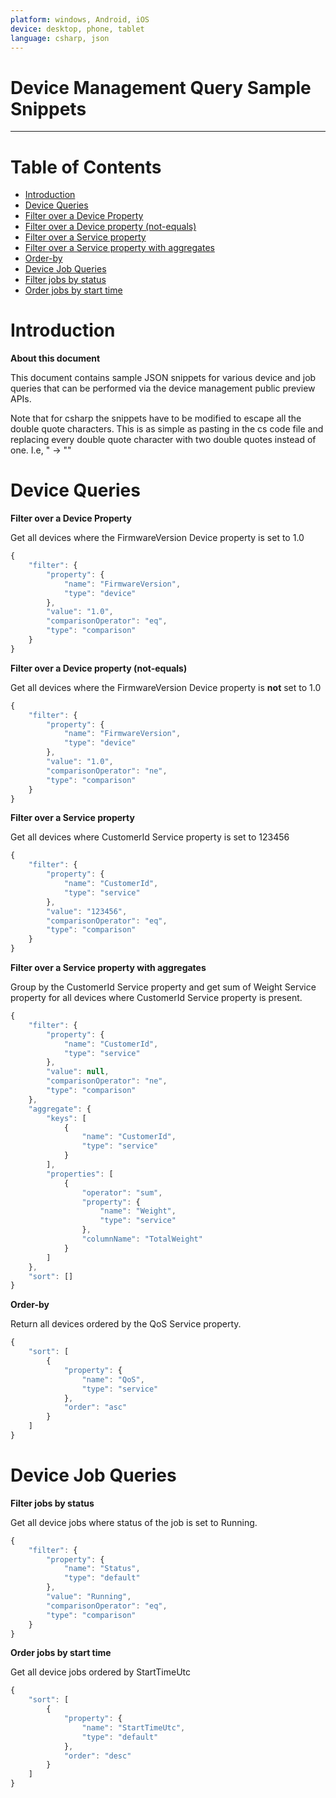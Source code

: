 ```yaml
---
platform: windows, Android, iOS
device: desktop, phone, tablet
language: csharp, json
---
```


Device Management Query Sample Snippets
===
---

# Table of Contents

* [Introduction](#Introduction)
* [Device Queries](#DeviceQueries)
 * [Filter over a Device Property](#device-query-filter-deviceprop)
 * [Filter over a Device property (not-equals)](#device-query-filter-deviceprop-ne)
 * [Filter over a Service property](#device-query-filter-serviceprop)
 * [Filter over a Service property with aggregates](#device-query-filter-serviceprop-aggregates)
 * [Order-by](#device-query-order-by)
* [Device Job Queries](#DeviceJobQueries)
 * [Filter jobs by status](#jobs-query-filter-status)
 * [Order jobs by start time](#jobs-query-orderby)

<a name="Introduction"></a>
# Introduction

**About this document**

This document contains sample JSON snippets for various device and job queries that can be performed via the device management public preview APIs. 

Note that for csharp the snippets have to be modified to escape all the double quote characters. This is as simple as pasting in the cs code file and replacing every double quote character with two double quotes instead of one. I.e, " -> ""

<a name="DeviceQueries"></a>
# Device Queries

<a name="device-query-filter-deviceprop"></a>
**Filter over a Device Property**

Get all devices where the FirmwareVersion Device property is set to 1.0

``` js
{
    "filter": {
        "property": {
            "name": "FirmwareVersion",
            "type": "device"
        },
        "value": "1.0",
        "comparisonOperator": "eq",
        "type": "comparison"
    }
}
```

<a name="device-query-filter-deviceprop-ne"></a>
**Filter over a Device property (not-equals)**

Get all devices where the FirmwareVersion Device property is **not** set to 1.0

```js
{
    "filter": {
        "property": {
            "name": "FirmwareVersion",
            "type": "device"
        },
        "value": "1.0",
        "comparisonOperator": "ne",
        "type": "comparison"
    }
}
```

<a name="device-query-filter-serviceprop"></a>
**Filter over a Service property**

Get all devices where CustomerId Service property is set to 123456

```js
{
    "filter": {
        "property": {
            "name": "CustomerId",
            "type": "service"
        },
        "value": "123456",
        "comparisonOperator": "eq",
        "type": "comparison"
    }
}
```

<a name="device-query-filter-serviceprop-aggregates"></a>
**Filter over a Service property with aggregates**

Group by the CustomerId Service property and get sum of Weight Service property for all devices where CustomerId Service property is present. 

```js
{
    "filter": {
        "property": {
            "name": "CustomerId",
            "type": "service"
        },
        "value": null,
        "comparisonOperator": "ne",
        "type": "comparison"
    },
    "aggregate": {
        "keys": [
            {
                "name": "CustomerId",
                "type": "service"
            }
        ],
        "properties": [
            {
                "operator": "sum",
                "property": {
                    "name": "Weight",
                    "type": "service"
                },
                "columnName": "TotalWeight"
            }
        ]
    },
    "sort": []
}
```

<a name="device-query-order-by"></a>
**Order-by**

Return all devices ordered by the QoS Service property.

```js
{
    "sort": [
        {
            "property": {
                "name": "QoS",
                "type": "service"
            },
            "order": "asc"
        }
    ]
}
```

<a name="DeviceJobQueries"></a>
# Device Job Queries

<a name="jobs-query-filter-status"></a>
**Filter jobs by status**

Get all device jobs where status of the job is set to Running.

``` js
{
    "filter": {
        "property": {
            "name": "Status",
            "type": "default"
        },
        "value": "Running",
        "comparisonOperator": "eq",
        "type": "comparison"
    }
}
```

<a name="jobs-query-orderby"></a>
**Order jobs by start time**

Get all device jobs ordered by StartTimeUtc

``` js
{
    "sort": [
        {
            "property": {
                "name": "StartTimeUtc",
                "type": "default"
            },
            "order": "desc"
        }
    ]
}
```

